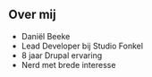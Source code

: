 ##  Over mij

* Daniël Beeke
* Lead Developer bij Studio Fonkel
* 8 jaar Drupal ervaring
* Nerd met brede interesse